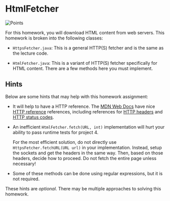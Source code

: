 HtmlFetcher
=================================================

![Points](../../blob/badges/points.svg)

For this homework, you will download HTML content from web servers. This homework is broken into the following classes:

  - `HttpsFetcher.java`: This is a general HTTP(S) fetcher and is the same as the lecture code.

  - `HtmlFetcher.java`: This is a variant of HTTP(S) fetcher specifically for HTML content. There are a few methods here you must implement.

## Hints ##

Below are some hints that may help with this homework assignment:

  - It will help to have a HTTP reference. The [MDN Web Docs](https://developer.mozilla.org/en-US/) have nice [HTTP reference](https://developer.mozilla.org/en-US/docs/Web/HTTP) references, including references for [HTTP headers](https://developer.mozilla.org/en-US/docs/Web/HTTP/Headers) and [HTTP status codes](https://developer.mozilla.org/en-US/docs/Web/HTTP/Status).

  - An inefficient `HtmlFetcher.fetch(URL, int)` implementation will hurt your ability to pass runtime tests for project 4.

      For the most efficient solution, do not directly use `HttpsFetcher.fetchURL(URL url)` in your implementation. Instead, setup the sockets and get the headers in the same way. Then, based on those headers, decide how to proceed. Do not fetch the entire page unless necessary!

  - Some of these methods can be done using regular expressions, but it is not required.

These hints are *optional*. There may be multiple approaches to solving this homework.
